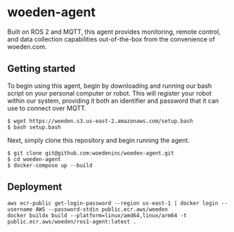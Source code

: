 # woeden-agent

Built on ROS 2 and MQTT, this agent provides monitoring, remote control, and data collection capabilities out-of-the-box from the convenience of woeden.com.

## Getting started

To begin using this agent, begin by downloading and running our bash script on your personal computer or robot. This will register your robot within our system, providing it both an identifier and password that it can use to connect over MQTT.

```
$ wget https://woeden.s3.us-east-2.amazonaws.com/setup.bash
$ bash setup.bash
```

Next, simply clone this repository and begin running the agent.

```
$ git clone git@github.com:woedeninc/woeden-agent.git
$ cd woeden-agent
$ docker-compose up --build
```

## Deployment

```
aws ecr-public get-login-password --region us-east-1 | docker login --username AWS --password-stdin public.ecr.aws/woeden
docker buildx build --platform=linux/amd64,linux/arm64 -t public.ecr.aws/woeden/ros1-agent:latest .
```
